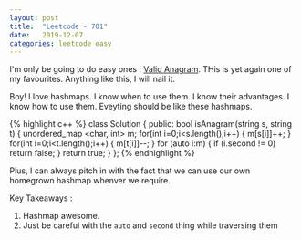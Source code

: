 ```yaml
---
layout: post
title:  "Leetcode - 701"
date:   2019-12-07
categories: leetcode easy
---
```

I'm only be going to do easy ones : [Valid Anagram](https://leetcode.com/problems/valid-anagram/ "Valid Anagram"). THis is yet again one of my favourites. Anything like this, I will nail it.

Boy! I love hashmaps. I know when to use them. I know their advantages. I know how to use them. Eveyting should be like these hashmaps.

{% highlight c++ %}
class Solution {
public:
    bool isAnagram(string s, string t) {
        unordered_map <char, int> m;
        for(int i=0;i<s.length();i++)
        {
            m[s[i]]++;
        }
        for(int i=0;i<t.length();i++)
        {
            m[t[i]]--;
        }
        for (auto i:m)
        {
            if (i.second != 0)
                return false;
        }
        return true;
    }
};
{% endhighlight %}

Plus, I can always pitch in with the fact that we can use our own homegrown hashmap whenver we require.

Key Takeaways :
1. Hashmap awesome.
2. Just be careful with the `auto` and `second` thing while traversing them 
